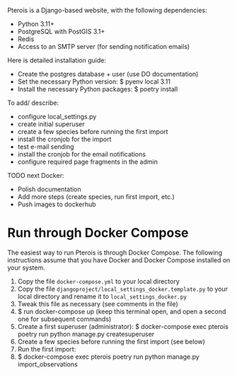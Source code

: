 Pterois is a Django-based website, with the following dependencies:

- Python 3.11+
- PostgreSQL with PostGIS 3.1+
- Redis
- Access to an SMTP server (for sending notification emails)

Here is detailed installation guide:

- Create the postgres database + user (use DO documentation)
- Set the necessary Python version:
$ pyenv local 3.11
- Install the necessary Python packages:
$ poetry install

To add/ describe:

- configure local_settings.py
- create initial superuser
- create a few species before running the first import
- install the cronjob for the import
- test e-mail sending
- install the cronjob for the email notifications
- configure required page fragments in the admin


TODO next Docker:

- Polish documentation
- Add more steps (create species, run first import, etc.)
- Push images to dockerhub

# Run through Docker Compose

The easiest way to run Pterois is through Docker Compose. The following
instructions assume that you have Docker and Docker Compose installed on your
system.

1. Copy the file `docker-compose.yml` to your local directory
2. Copy the file `djangoproject/local_settings_docker.template.py` to your local directory and rename it to `local_settings_docker.py`
3. Tweak this file as necessary (see comments in the file)
2. $ run docker-compose up (keep this terminal open, and open a second one for subsequent commands)
3. Create a first superuser (administrator):
$ docker-compose exec pterois poetry run python manage.py createsuperuser
4. Create a few species before running the first import (see below)
5. Run the first import:
6. $ docker-compose exec pterois poetry run python manage.py import_observations
